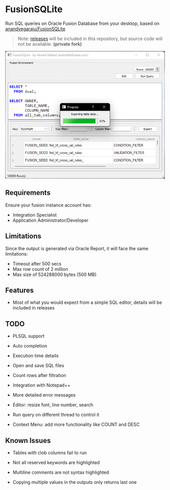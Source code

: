 # FusionSQLite
Run SQL queries on Oracle Fusion Database from your desktop, based on [anandvegaraju/FusionSQLite](https://github.com/anandvegaraju/FusionSQLite)
> Note: [releases](https://ahmedwaleed.csed22.com/fsql) will be included in this repository, but source code will not be available. **(private fork)**

<p align="center">
  <img src="version/current.png">
</p>

## Requirements 

Ensure your fusion instance account has:
- Integration Specialist
- Application Administrator/Developer

## Limitations

Since the output is generated via Oracle Report, it will face the same limitations:
- Timeout after 500 secs
- Max row count of 2 million
- Max size of 524288000 bytes (500 MB)

## Features

- Most of what you would expect from a simple SQL editor, details will be included in releases

## TODO

- PLSQL support

- Auto completion

- Execution time details

- Open and save SQL files

- Count rows after filtration

- Integration with Notepad++

- More detailed error messages

- Editor: resize font, line number, search

- Run query on different thread to control it

- Context Menu: add more functionality like COUNT and DESC

## Known Issues

- Tables with clob columns fail to run

- Not all reserved keywords are highlighted

- Multiline comments are not syntax highlighted

- Copying multiple values in the outputs only returns last one
